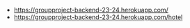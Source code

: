 - https://groupproject-backend-23-24.herokuapp.com/
- https://groupproject-backend-23-24.herokuapp.com/hotel
